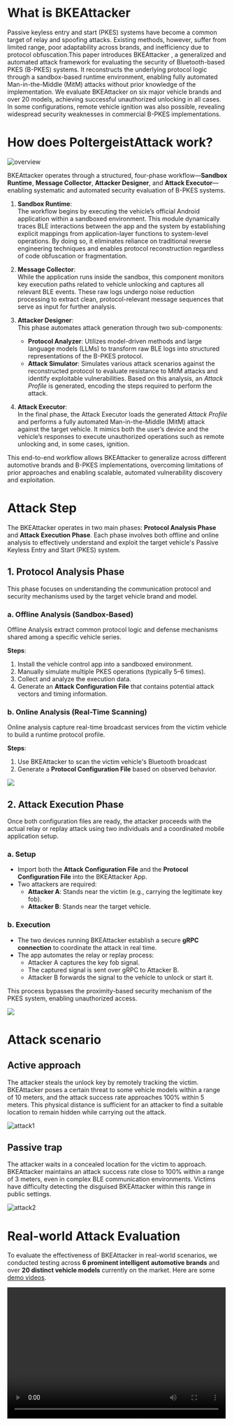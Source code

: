 # What is BKEAttacker

Passive keyless entry and start (PKES) systems have become a common target of relay and spoofing attacks. Existing methods, however, suffer from limited range, poor adaptability across brands, and inefficiency due to protocol obfuscation.This paper introduces BKEAttacker , a generalized and automated attack framework for evaluating the security of Bluetooth-based PKES (B-PKES) systems. It reconstructs the underlying protocol logic through a sandbox-based runtime environment, enabling fully automated Man-in-the-Middle (MitM) attacks without prior knowledge of the implementation.
We evaluate BKEAttacker on six major vehicle brands and over 20 models, achieving successful unauthorized unlocking in all cases. In some configurations, remote vehicle ignition was also possible, revealing widespread security weaknesses in commercial B-PKES implementations.

# How does PoltergeistAttack work?

![overview](img/overview3.png)

BKEAttacker operates through a structured, four-phase workflow—**Sandbox Runtime**, **Message Collector**, **Attacker Designer**, and **Attack Executor**—enabling systematic and automated security evaluation of B-PKES systems.

1. **Sandbox Runtime**:  
   The workflow begins by executing the vehicle’s official Android application within a sandboxed environment. This module dynamically traces BLE interactions between the app and the system by establishing explicit mappings from application-layer functions to system-level operations. By doing so, it eliminates reliance on traditional reverse engineering techniques and enables protocol reconstruction regardless of code obfuscation or fragmentation.

2. **Message Collector**:  
   While the application runs inside the sandbox, this component monitors key execution paths related to vehicle unlocking and captures all relevant BLE events. These raw logs undergo noise reduction processing to extract clean, protocol-relevant message sequences that serve as input for further analysis.

3. **Attacker Designer**:  
   This phase automates attack generation through two sub-components:
   - **Protocol Analyzer**: Utilizes model-driven methods and large language models (LLMs) to transform raw BLE logs into structured representations of the B-PKES protocol.
   - **Attack Simulator**: Simulates various attack scenarios against the reconstructed protocol to evaluate resistance to MitM attacks and identify exploitable vulnerabilities. Based on this analysis, an *Attack Profile* is generated, encoding the steps required to perform the attack.

4. **Attack Executor**:  
   In the final phase, the Attack Executor loads the generated *Attack Profile* and performs a fully automated Man-in-the-Middle (MitM) attack against the target vehicle. It mimics both the user’s device and the vehicle’s responses to execute unauthorized operations such as remote unlocking and, in some cases, ignition.

This end-to-end workflow allows BKEAttacker to generalize across different automotive brands and B-PKES implementations, overcoming limitations of prior approaches and enabling scalable, automated vulnerability discovery and exploitation.


# Attack Step

The BKEAttacker operates in two main phases: **Protocol Analysis Phase** and **Attack Execution Phase**. Each phase involves both offline and online analysis to effectively understand and exploit the target vehicle's Passive Keyless Entry and Start (PKES) system.

## 1. Protocol Analysis Phase

This phase focuses on understanding the communication protocol and security mechanisms used by the target vehicle brand and model.

### a. Offline Analysis (Sandbox-Based)

Offline Analysis extract common protocol logic and defense mechanisms shared among a specific vehicle series.

**Steps**:
  1. Install the vehicle control app into a sandboxed environment.
  2. Manually simulate multiple PKES operations (typically 5–6 times).
  3. Collect and analyze the execution data.
  4. Generate an **Attack Configuration File** that contains potential attack vectors and timing information.


### b. Online Analysis (Real-Time Scanning)

Online analysis capture real-time broadcast services from the victim vehicle to build a runtime protocol profile.

**Steps**:
  1. Use BKEAttacker to scan the victim vehicle's Bluetooth broadcast
  2. Generate a **Protocol Configuration File** based on observed behavior.


![](./img/analysis.png)

## 2. Attack Execution Phase

Once both configuration files are ready, the attacker proceeds with the actual relay or replay attack using two individuals and a coordinated mobile application setup.

### a. Setup

- Import both the **Attack Configuration File** and the **Protocol Configuration File** into the BKEAttacker App.
- Two attackers are required:
  - **Attacker A**: Stands near the victim (e.g., carrying the legitimate key fob).
  - **Attacker B**: Stands near the target vehicle.

### b. Execution

- The two devices running BKEAttacker establish a secure **gRPC connection** to coordinate the attack in real time.
- The app automates the relay or replay process:
  - Attacker A captures the key fob signal.
  - The captured signal is sent over gRPC to Attacker B.
  - Attacker B forwards the signal to the vehicle to unlock or start it.

This process bypasses the proximity-based security mechanism of the PKES system, enabling unauthorized access.


![](./img/execution.png)

# Attack scenario

## Active approach

The attacker steals the unlock key by remotely tracking the victim. BKEAttacker poses a certain threat to some vehicle models within a range of 10 meters, and the attack success rate approaches 100% within 5 meters. This physical distance is sufficient for an attacker to find a suitable location to remain hidden while carrying out the attack.


![attack1](img/attack1.png)

## Passive trap

The attacker waits in a concealed location for the victim to approach. BKEAttacker maintains an attack success rate close to 100% within a range of 3 meters, even in complex BLE communication environments. Victims have difficulty detecting the disguised BKEAttacker within this range in public settings.

![attack2](img/attack2.png)

# Real-world Attack Evaluation

To evaluate the effectiveness of BKEAttacker in real-world scenarios, we conducted testing across **6 prominent intelligent automotive brands** and over **20 distinct vehicle models** currently on the market. Here are some [demo videos](https://bkeattacker.oss-us-west-1.aliyuncs.com/demo1_en.mp4).

<video src="demo/demo1_en.mp4" controls="controls" width="500" height="300"></video>